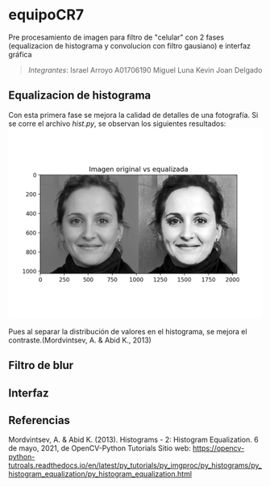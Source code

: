 # equipoCR7

Pre procesamiento de imagen para filtro de "celular" con 2 fases (equalizacion de histograma y convolucion con filtro gausiano) e interfaz gráfica

>*Integrantes*:
>Israel Arroyo A01706190
>Miguel Luna
>Kevin Joan Delgado

## Equalizacion de histograma

Con esta primera fase se mejora la calidad de detalles de una fotografía. Si se corre el archivo *hist.py*, se observan los siguientes resultados:
![Imagen 1](/images/original_equalized.png)

Pues al separar la distribución de valores en el histograma, se mejora el contraste.(Mordvintsev, A. & Abid K., 2013)

## Filtro de blur

## Interfaz

## Referencias
Mordvintsev, A. & Abid K. (2013). Histograms - 2: Histogram Equalization. 6 de mayo, 2021, de OpenCV-Python Tutorials Sitio web: <https://opencv-python-tutroals.readthedocs.io/en/latest/py_tutorials/py_imgproc/py_histograms/py_histogram_equalization/py_histogram_equalization.html>
